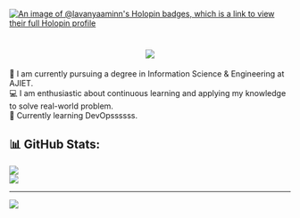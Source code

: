 [![An image of @lavanyaaminn's Holopin badges, which is a link to view their full Holopin profile](https://holopin.me/lavanyaaminn)](https://holopin.io/@lavanyaaminn)

<h1 align="center">
   <img src="https://readme-typing-svg.herokuapp.com/?font=Righteous&size=35&color=F92672&center=true&vCenter=true&width=500&height=70&duration=4000&lines=Hi+There!+👋;+I'm+Lavanya!;" />
</h1>

🚀 I am currently pursuing a degree in Information Science & Engineering at AJIET.  <br>💻 I am enthusiastic about continuous learning and applying my knowledge to solve real-world problem.  <br>🌱 Currently learning DevOpssssss.
## 📊 GitHub Stats:
![](https://nirzak-streak-stats.vercel.app/?user=Lavanyaaminn&theme=monokai&hide_border=false)<br/>
![](https://github-readme-stats.vercel.app/api?username=Lavanyaaminn&theme=monokai&hide_border=false&include_all_commits=false&count_private=false)<br/>

---
[![](https://visitcount.itsvg.in/api?id=Lavanyaaminn&icon=0&color=0)](https://visitcount.itsvg.in)

<!-- Proudly created with GPRM ( https://gprm.itsvg.in ) -->



